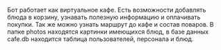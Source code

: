 Бот работает как виртуальное кафе. Есть возможности добавлять блюда в корзину, узнавать полезную информацию и оплачивать покупки.
Так же можно узнать маршрут до кафе и состав поваров. В папке photos находятся картинки имеющихся блюд, в базе данных 
cafe.db находится таблица пользователей, персонала и блюд.